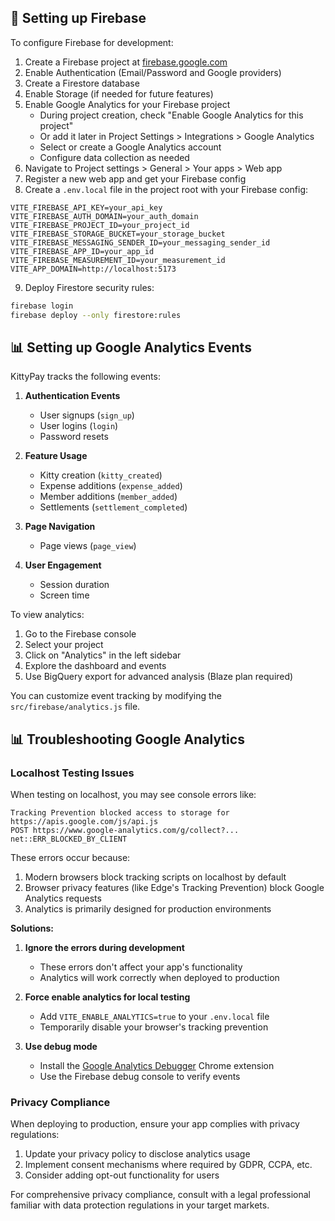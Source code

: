 ## 🔧 Setting up Firebase

To configure Firebase for development:

1. Create a Firebase project at [firebase.google.com](https://firebase.google.com/)
2. Enable Authentication (Email/Password and Google providers)
3. Create a Firestore database
4. Enable Storage (if needed for future features)
5. Enable Google Analytics for your Firebase project
   - During project creation, check "Enable Google Analytics for this project"
   - Or add it later in Project Settings > Integrations > Google Analytics
   - Select or create a Google Analytics account
   - Configure data collection as needed
6. Navigate to Project settings > General > Your apps > Web app
7. Register a new web app and get your Firebase config
8. Create a `.env.local` file in the project root with your Firebase config:

```
VITE_FIREBASE_API_KEY=your_api_key
VITE_FIREBASE_AUTH_DOMAIN=your_auth_domain
VITE_FIREBASE_PROJECT_ID=your_project_id
VITE_FIREBASE_STORAGE_BUCKET=your_storage_bucket
VITE_FIREBASE_MESSAGING_SENDER_ID=your_messaging_sender_id
VITE_FIREBASE_APP_ID=your_app_id
VITE_FIREBASE_MEASUREMENT_ID=your_measurement_id
VITE_APP_DOMAIN=http://localhost:5173
```

9. Deploy Firestore security rules:

```bash
firebase login
firebase deploy --only firestore:rules
```

## 📊 Setting up Google Analytics Events

KittyPay tracks the following events:

1. **Authentication Events**
   - User signups (`sign_up`)
   - User logins (`login`)
   - Password resets

2. **Feature Usage**
   - Kitty creation (`kitty_created`)
   - Expense additions (`expense_added`)
   - Member additions (`member_added`)
   - Settlements (`settlement_completed`)

3. **Page Navigation**
   - Page views (`page_view`)

4. **User Engagement**
   - Session duration
   - Screen time

To view analytics:
1. Go to the Firebase console
2. Select your project
3. Click on "Analytics" in the left sidebar
4. Explore the dashboard and events
5. Use BigQuery export for advanced analysis (Blaze plan required)

You can customize event tracking by modifying the `src/firebase/analytics.js` file.

## 📊 Troubleshooting Google Analytics

### Localhost Testing Issues

When testing on localhost, you may see console errors like:
```
Tracking Prevention blocked access to storage for https://apis.google.com/js/api.js
POST https://www.google-analytics.com/g/collect?... net::ERR_BLOCKED_BY_CLIENT
```

These errors occur because:
1. Modern browsers block tracking scripts on localhost by default
2. Browser privacy features (like Edge's Tracking Prevention) block Google Analytics requests
3. Analytics is primarily designed for production environments

**Solutions:**

1. **Ignore the errors during development**
   - These errors don't affect your app's functionality
   - Analytics will work correctly when deployed to production

2. **Force enable analytics for local testing**
   - Add `VITE_ENABLE_ANALYTICS=true` to your `.env.local` file
   - Temporarily disable your browser's tracking prevention

3. **Use debug mode**
   - Install the [Google Analytics Debugger](https://chrome.google.com/webstore/detail/google-analytics-debugger/jnkmfdileelhofjcijamephohjechhna) Chrome extension
   - Use the Firebase debug console to verify events

### Privacy Compliance

When deploying to production, ensure your app complies with privacy regulations:

1. Update your privacy policy to disclose analytics usage
2. Implement consent mechanisms where required by GDPR, CCPA, etc.
3. Consider adding opt-out functionality for users

For comprehensive privacy compliance, consult with a legal professional familiar with data protection regulations in your target markets.
